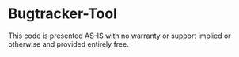 # Bugtracker-Tool

This code is presented AS-IS with no warranty or support implied or otherwise 
and provided entirely free.
